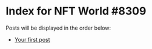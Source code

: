 # Index for NFT World #8309
Posts will be displayed in the order below:

- [Your first post](./001-first.md)


